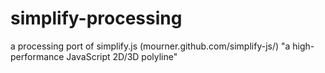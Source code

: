 simplify-processing
===================

a processing port of simplify.js (mourner.github.com/simplify-js/) "a high-performance JavaScript 2D/3D polyline"